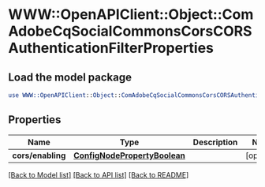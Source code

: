 # WWW::OpenAPIClient::Object::ComAdobeCqSocialCommonsCorsCORSAuthenticationFilterProperties

## Load the model package
```perl
use WWW::OpenAPIClient::Object::ComAdobeCqSocialCommonsCorsCORSAuthenticationFilterProperties;
```

## Properties
Name | Type | Description | Notes
------------ | ------------- | ------------- | -------------
**cors/enabling** | [**ConfigNodePropertyBoolean**](ConfigNodePropertyBoolean.md) |  | [optional] 

[[Back to Model list]](../README.md#documentation-for-models) [[Back to API list]](../README.md#documentation-for-api-endpoints) [[Back to README]](../README.md)


